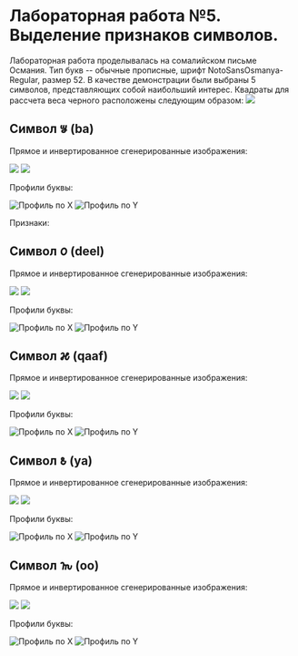 # Лабораторная работа №5. Выделение признаков символов.
Лабораторная работа проделывалась на сомалийском письме Османия. Тип букв -- обычные прописные,
шрифт NotoSansOsmanya-Regular, размер 52. В качестве демонстрации были выбраны 
5 символов, представляющих собой наибольший интерес. Квадраты для рассчета веса черного расположены
следующим образом:
![](/table.jpg)


## Символ 𐒁 (ba)
Прямое и инвертированное сгенерированные изображения:

![](alphabet/direct/letter_02.png)
![](alphabet/inverse/letter_02.png)

Профили буквы:

![](results/profiles/x/letter_02.png "Профиль по Х")
![](results/profiles/y/letter_02.png "Профиль по Y")

Признаки:

## Символ 𐒆 (deel)
Прямое и инвертированное сгенерированные изображения:

![](alphabet/direct/letter_07.png)
![](alphabet/inverse/letter_07.png)

Профили буквы:

![](results/profiles/x/letter_07.png "Профиль по Х")
![](results/profiles/y/letter_07.png "Профиль по Y")

## Символ 𐒎 (qaaf)
Прямое и инвертированное сгенерированные изображения:

![](alphabet/direct/letter_15.png)
![](alphabet/inverse/letter_15.png)

Профили буквы:

![](results/profiles/x/letter_15.png "Профиль по Х")
![](results/profiles/y/letter_15.png "Профиль по Y")

## Символ 𐒕 (ya)
Прямое и инвертированное сгенерированные изображения:

![](alphabet/direct/letter_22.png)
![](alphabet/inverse/letter_22.png)

Профили буквы:

![](results/profiles/x/letter_22.png "Профиль по Х")
![](results/profiles/y/letter_22.png "Профиль по Y")

## Символ 𐒝 (oo)
Прямое и инвертированное сгенерированные изображения:

![](alphabet/direct/letter_30.png)
![](alphabet/inverse/letter_30.png)

Профили буквы:

![](results/profiles/x/letter_30.png "Профиль по Х")
![](results/profiles/y/letter_30.png "Профиль по Y")